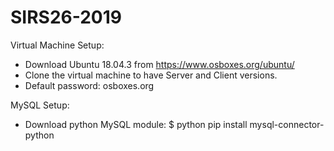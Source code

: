 # SIRS26-2019

Virtual Machine Setup:
- Download Ubuntu 18.04.3 from https://www.osboxes.org/ubuntu/
- Clone the virtual machine to have Server and Client versions.
- Default password: osboxes.org

MySQL Setup:
- Download python MySQL module: $ python pip install mysql-connector-python
